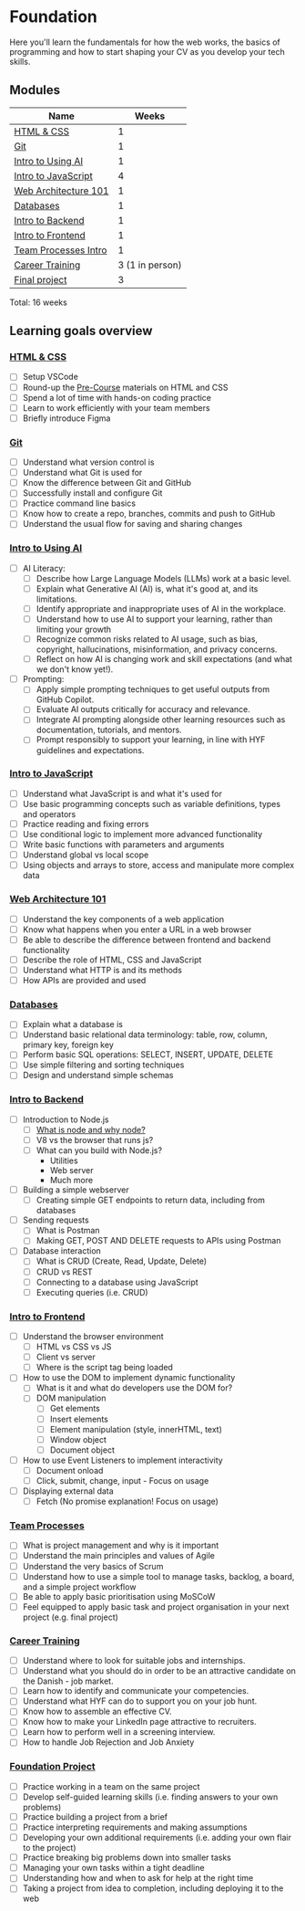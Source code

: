 # Foundation

Here you'll learn the fundamentals for how the web works, the basics of programming and how to start shaping your CV as you develop your tech skills.

## Modules

| Name                                                     | Weeks           |
| -------------------------------------------------------- | --------------- |
| [HTML & CSS](./html-and-css/README.md)                   | 1               |
| [Git](./git)                                             | 1               |
| [Intro to Using AI](./intro-to-using-ai/README.md)       | 1               |
| [Intro to JavaScript](./intro-to-javascript/README.md)   | 4               |
| [Web Architecture 101](./web-architecture-101/README.md) | 1               |
| [Databases](./databases/README.md)                       | 1               |
| [Intro to Backend](./intro-to-backend/README.md)         | 1               |
| [Intro to Frontend](./intro-to-frontend/README.md)       | 1               |
| [Team Processes Intro](./team-processes-intro/README.md) | 1               |
| [Career Training](./career-training/README.md)           | 3 (1 in person) |
| [Final project](./final-project/README.md)               | 3               |

Total: 16 weeks

## Learning goals overview

<!-- This summary can be automatically generated by running "npm run generate:learninggoals and pasted here -->

### [HTML & CSS](courses/foundation/html-and-css)

- [ ] Setup VSCode
- [ ] Round-up the [Pre-Course](/courses/Pre-Course/README.md) materials on HTML and CSS
- [ ] Spend a lot of time with hands-on coding practice
- [ ] Learn to work efficiently with your team members
- [ ] Briefly introduce Figma

### [Git](courses/foundation/git)

- [ ] Understand what version control is
- [ ] Understand what Git is used for
- [ ] Know the difference between Git and GitHub
- [ ] Successfully install and configure Git
- [ ] Practice command line basics
- [ ] Know how to create a repo, branches, commits and push to GitHub
- [ ] Understand the usual flow for saving and sharing changes

### [Intro to Using AI](courses/foundation/intro-to-using-ai)

- [ ] AI Literacy:
  - [ ] Describe how Large Language Models (LLMs) work at a basic level.
  - [ ] Explain what Generative AI (AI) is, what it's good at, and its limitations.
  - [ ] Identify appropriate and inappropriate uses of AI in the workplace.
  - [ ] Understand how to use AI to support your learning, rather than limiting your growth
  - [ ] Recognize common risks related to AI usage, such as bias, copyright, hallucinations, misinformation, and privacy concerns.
  - [ ] Reflect on how AI is changing work and skill expectations (and what we don't know yet!).
- [ ] Prompting:
  - [ ] Apply simple prompting techniques to get useful outputs from GitHub Copilot.
  - [ ] Evaluate AI outputs critically for accuracy and relevance.
  - [ ] Integrate AI prompting alongside other learning resources such as documentation, tutorials, and mentors.
  - [ ] Prompt responsibly to support your learning, in line with HYF guidelines and expectations.

### [Intro to JavaScript](courses/foundation/intro-to-javascript)

- [ ] Understand what JavaScript is and what it's used for
- [ ] Use basic programming concepts such as variable definitions, types and operators
- [ ] Practice reading and fixing errors
- [ ] Use conditional logic to implement more advanced functionality
- [ ] Write basic functions with parameters and arguments
- [ ] Understand global vs local scope
- [ ] Using objects and arrays to store, access and manipulate more complex data

### [Web Architecture 101](courses/foundation/web-architecture-101)

- [ ] Understand the key components of a web application
- [ ] Know what happens when you enter a URL in a web browser
- [ ] Be able to describe the difference between frontend and backend functionality
- [ ] Describe the role of HTML, CSS and JavaScript
- [ ] Understand what HTTP is and its methods
- [ ] How APIs are provided and used

### [Databases](courses/foundation/databases)

- [ ] Explain what a database is
- [ ] Understand basic relational data terminology: table, row, column, primary key, foreign key
- [ ] Perform basic SQL operations: SELECT, INSERT, UPDATE, DELETE
- [ ] Use simple filtering and sorting techniques
- [ ] Design and understand simple schemas

### [Intro to Backend](courses/foundation/intro-to-backend)

- [ ] Introduction to Node.js
  - [ ] [What is node and why node?](https://www.youtube.com/watch?v=pU9Q6oiQNd0)
  - [ ] V8 vs the browser that runs js?
  - [ ] What can you build with Node.js?
    - Utilities
    - Web server
    - Much more
- [ ] Building a simple webserver
  - [ ] Creating simple GET endpoints to return data, including from databases
- [ ] Sending requests
  - [ ] What is Postman
  - [ ] Making GET, POST AND DELETE requests to APIs using Postman
- [ ] Database interaction
  - [ ] What is CRUD (Create, Read, Update, Delete)
  - [ ] CRUD vs REST
  - [ ] Connecting to a database using JavaScript
  - [ ] Executing queries (i.e. CRUD)

### [Intro to Frontend](courses/foundation/intro-to-frontend)

- [ ] Understand the browser environment
  - [ ] HTML vs CSS vs JS
  - [ ] Client vs server
  - [ ] Where is the script tag being loaded
- [ ] How to use the DOM to implement dynamic functionality
  - [ ] What is it and what do developers use the DOM for?
  - [ ] DOM manipulation
    - [ ] Get elements
    - [ ] Insert elements
    - [ ] Element manipulation (style, innerHTML, text)
    - [ ] Window object
    - [ ] Document object
- [ ] How to use Event Listeners to implement interactivity
  - [ ] Document onload
  - [ ] Click, submit, change, input - Focus on usage
- [ ] Displaying external data
  - [ ] Fetch (No promise explanation! Focus on usage)

### [Team Processes](courses/foundation/team-processes-intro)

- [ ] What is project management and why is it important
- [ ] Understand the main principles and values of Agile
- [ ] Understand the very basics of Scrum
- [ ] Understand how to use a simple tool to manage tasks, backlog, a board, and a simple project workflow
- [ ] Be able to apply basic prioritisation using MoSCoW
- [ ] Feel equipped to apply basic task and project organisation in your next project (e.g. final project)

### [Career Training](courses/foundation/career-training)

- [ ] Understand where to look for suitable jobs and internships.
- [ ] Understand what you should do in order to be an attractive candidate on the Danish - job market.
- [ ] Learn how to identify and communicate your competencies.
- [ ] Understand what HYF can do to support you on your job hunt.
- [ ] Know how to assemble an effective CV.
- [ ] Know how to make your LinkedIn page attractive to recruiters.
- [ ] Learn how to perform well in a screening interview.
- [ ] How to handle Job Rejection and Job Anxiety

### [Foundation Project](courses/foundation/final-project)

- [ ] Practice working in a team on the same project
- [ ] Develop self-guided learning skills (i.e. finding answers to your own problems)
- [ ] Practice building a project from a brief
- [ ] Practice interpreting requirements and making assumptions
- [ ] Developing your own additional requirements (i.e. adding your own flair to the project)
- [ ] Practice breaking big problems down into smaller tasks
- [ ] Managing your own tasks within a tight deadline
- [ ] Understanding how and when to ask for help at the right time
- [ ] Taking a project from idea to completion, including deploying it to the web